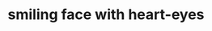 ---
layout: smileys&emotion
title: smiling face with heart-eyes
emoji: smiling_face_with_heart_eyes
permalink: 😍.html
---